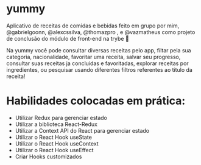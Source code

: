 # yummy

Aplicativo de receitas de comidas e bebidas feito em grupo por mim, @gabrielgoonn, @alexcssilva, @thomazpro
, e @vazmatheus como projeto de conclusão do módulo de front-end na trybe 💚

Na yummy você pode consultar diversas receitas pelo app, filtar pela sua categoria, nacionalidade, favoritar uma receita, salvar seu progresso, consultar suas receitas ja concluidas e favoritadas, explorar receitas por ingredientes, ou pesquisar usando diferentes filtros referentes ao titulo da receita!

# Habilidades colocadas em prática:

  * Utilizar Redux para gerenciar estado
  * Utilizar a biblioteca React-Redux
  * Utilizar a Context API do React para gerenciar estado
  * Utilizar o React Hook useState
  * Utilizar o React Hook useContext
  * Utilizar o React Hook useEffect
  * Criar Hooks customizados
